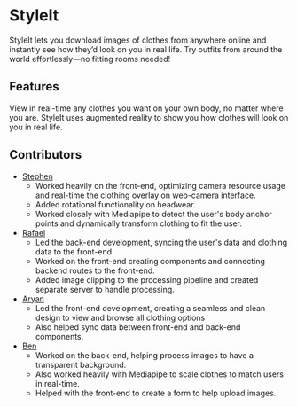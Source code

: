 # StyleIt

StyleIt lets you download images of clothes from anywhere online and instantly see how they’d look on you in real life. Try outfits from around the world effortlessly—no fitting rooms needed!

## Features

View in real-time any clothes you want on your own body, no matter where you are. StyleIt uses augmented reality to show you how clothes will look on you in real life.

## Contributors
- [Stephen](https://github.com/realstephendong)
    - Worked heavily on the front-end, optimizing camera resource usage and real-time the clothing overlay on web-camera interface.
    - Added rotational functionality on headwear.
    - Worked closely with Mediapipe to detect the user's body anchor points and dynamically transform clothing to fit the user.
- [Rafael](https://github.com/raf-fonseca)
    - Led the back-end development, syncing the user's data and clothing data to the front-end.
    - Worked on the front-end creating components and connecting backend routes to the front-end.
    - Added image clipping to the processing pipeline and created separate server to handle processing.
- [Aryan](https://github.com/patel-aaryan)
    - Led the front-end development, creating a seamless and clean design to view and browse all clothing options
    - Also helped sync data between front-end and back-end components.
- [Ben](https://github.com/Leg3ndary)
    - Worked on the back-end, helping process images to have a transparent background.
    - Also worked heavily with Mediapipe to scale clothes to match users in real-time.
    - Helped with the front-end to create a form to help upload images.
